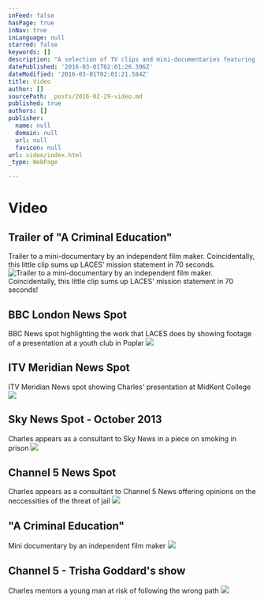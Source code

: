```yaml
---
inFeed: false
hasPage: true
inNav: true
inLanguage: null
starred: false
keywords: []
description: "A selection of TV clips and mini-documentaries featuring Charles' work"
datePublished: '2016-03-01T02:01:26.396Z'
dateModified: '2016-03-01T02:01:21.584Z'
title: Video
author: []
sourcePath: _posts/2016-02-29-video.md
published: true
authors: []
publisher:
  name: null
  domain: null
  url: null
  favicon: null
url: video/index.html
_type: WebPage

---
```

# Video

## Trailer of "A Criminal Education"

Trailer to a mini-documentary by an independent film maker. Coincidentally, this little clip sums up LACES' mission statement in 70 seconds.
![Trailer to a mini-documentary by an independent film maker. Coincidentally, this little clip sums up LACES' mission statement in 70 seconds!](https://s3-us-west-2.amazonaws.com/the-grid-img/p/30de54ae8bb1500ce5eb2bbaf3f5385ba60a67af.png)

## BBC London News Spot

BBC News spot highlighting the work that LACES does by showing footage of a presentation at a youth club in Poplar
![](https://s3-us-west-2.amazonaws.com/the-grid-img/p/693122ba9a4abd9b5bb34b3664e76f4aa59281c3.png)

## ITV Meridian News Spot

ITV Meridian News spot showing Charles' presentation at MidKent College
![](https://s3-us-west-2.amazonaws.com/the-grid-img/p/1929cacf3f32c8b62ca31c975ceb80a149271576.png)

## Sky News Spot - October 2013

Charles appears as a consultant to Sky News in a piece on smoking in prison
![](https://s3-us-west-2.amazonaws.com/the-grid-img/p/974002cdf97e84cbd58f68bebdddd23b8bdcaa2a.png)

## Channel 5 News Spot

Charles appears as a consultant to Channel 5 News offering opinions on the neccessities of the threat of jail
![](https://s3-us-west-2.amazonaws.com/the-grid-img/p/044be9f78274e81c812d01193d554a040b45ec47.png)

## "A Criminal Education"

Mini documentary by an independent film maker
![](https://s3-us-west-2.amazonaws.com/the-grid-img/p/e9816413c86ff559ad2b787015aa8fa4aa55c6e2.png)

## Channel 5 - Trisha Goddard's show

Charles mentors a young man at risk of following the wrong path
![](https://s3-us-west-2.amazonaws.com/the-grid-img/p/967d6b506e20850f0a80d7564d70272d13714986.png)